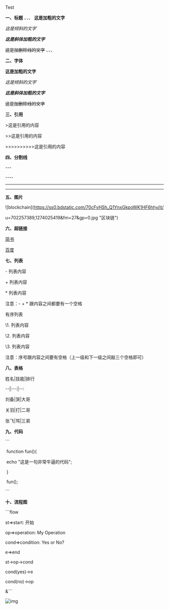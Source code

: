 Test

**一、标题**
、、、
**这是加粗的文字**

*这是倾斜的文字*`

***这是斜体加粗的文字***

~~这是加删除线的文字~~
、、、


**二、字体**

**这是加粗的文字**

*这是倾斜的文字*`

***这是斜体加粗的文字***

~~这是加删除线的文字~~

**三、引用**

\>这是引用的内容

\>>这是引用的内容

\>>>>>>>>>>这是引用的内容

**四、分割线**

\---

\----

***

*****

**五、图片**

![blockchain](https://ss0.bdstatic.com/70cFvHSh_Q1YnxGkpoWK1HF6hhy/it/

u=702257389,1274025419&fm=27&gp=0.jpg "区块链")

**六、超链接**

[简书](http://jianshu.com)

[百度](http://baidu.com)

**七、列表**

\- 列表内容

\+ 列表内容

\* 列表内容

注意：- + * 跟内容之间都要有一个空格

有序列表

\1. 列表内容

\2. 列表内容

\3. 列表内容

注意：序号跟内容之间要有空格（上一级和下一级之间敲三个空格即可）

**八、表格**

姓名|技能|排行

--|:--:|--:

刘备|哭|大哥

关羽|打|二哥

张飞|骂|三弟

**九、代码**

\```

​    function fun(){

​         echo "这是一句非常牛逼的代码";

​    }

​    fun();

\```

**十、流程图**

\```flow

st=>start: 开始

op=>operation: My Operation

cond=>condition: Yes or No?

e=>end

st->op->cond

cond(yes)->e

cond(no)->op

&```

![img](D:\youdaobiji\jerryy00@163.com\27b5234d192642c68a8d76fa679a37f9\clipboard.png)

